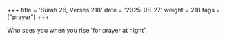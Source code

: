 +++
title = 'Surah 26, Verses 218'
date = '2025-08-27'
weight = 218
tags = ["prayer"]
+++

Who sees you when you rise ˹for prayer at night˺,